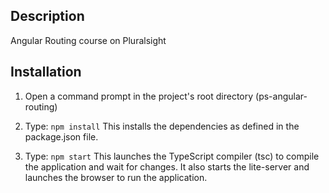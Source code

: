 ## Description

Angular Routing course on Pluralsight 

## Installation

1) Open a command prompt in the project's root directory (ps-angular-routing)

2) Type: `npm install`
    This installs the dependencies as defined in the package.json file.
    
3) Type: `npm start`
    This launches the TypeScript compiler (tsc) to compile the application and wait for changes. 
    It also starts the lite-server and launches the browser to run the application.
